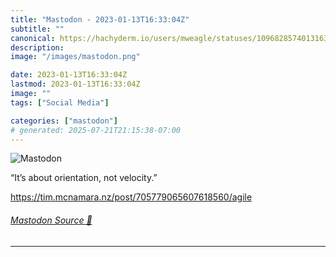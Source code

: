 ```yaml
---
title: "Mastodon - 2023-01-13T16:33:04Z"
subtitle: ""
canonical: https://hachyderm.io/users/mweagle/statuses/109682857401316365
description:
image: "/images/mastodon.png"

date: 2023-01-13T16:33:04Z
lastmod: 2023-01-13T16:33:04Z
image: ""
tags: ["Social Media"]

categories: ["mastodon"]
# generated: 2025-07-21T21:15:38-07:00
---
```

![Mastodon](/images/mastodon.png)

<p>“It’s about orientation, not velocity.”</p><p><a href="https://tim.mcnamara.nz/post/705779065607618560/agile" target="_blank" rel="nofollow noopener noreferrer" translate="no"><span class="invisible">https://</span><span class="ellipsis">tim.mcnamara.nz/post/705779065</span><span class="invisible">607618560/agile</span></a></p>


###### [Mastodon Source 🐘](https://hachyderm.io/@mweagle/109682857401316365)

___
